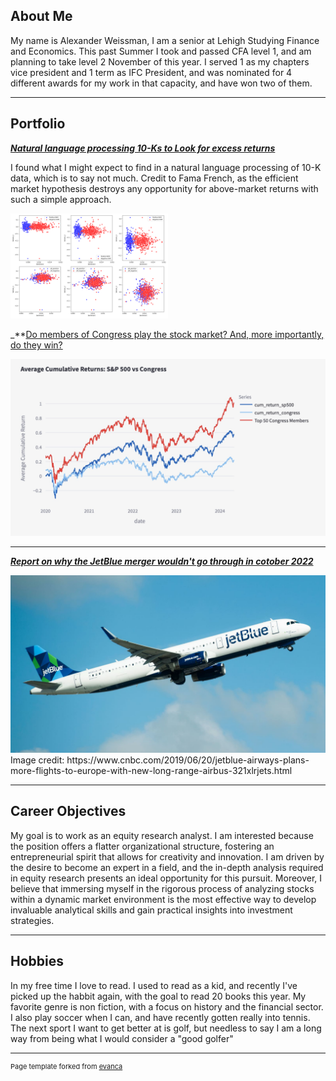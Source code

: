 ## About Me

My name is Alexander Weissman, I am a senior at Lehigh Studying Finance and Economics. This past Summer I took and passed CFA level 1, and am planning to take level 2 November of this year. I served 1 as my chapters vice president and 1 term as IFC President, and was nominated for 4 different awards for my work in that capacity, and have won two of them.



---

## Portfolio

<!-- You can link to other websites, PDFs in this repo, and other pages in this repo -->

_**[Natural language processing 10-Ks to Look for excess returns](Report.md)**_

I found what I might expect to find in a natural language processing of 10-K data, which is to say not much. Credit to Fama French, as the efficient market hypothesis destroys any opportunity for above-market returns with such a simple approach.

<img class="img-circle" src="output_22_0.png" width="50%">


_**[Do members of Congress play the stock market? And, more importantly, do they win?](https://adrianmross-congress-trades-dashboard-srcwelcome-jjluva.streamlit.app/Congress_v._Market)




<img src="images/cum.png?raw=true"/>

---

_**[Report on why the JetBlue merger wouldn't go through in cotober 2022](JBlue.md)**_

<img src="Plane.jpg?raw=true"/>
Image credit: https://www.cnbc.com/2019/06/20/jetblue-airways-plans-more-flights-to-europe-with-new-long-range-airbus-321xlrjets.html

---

## Career Objectives
My goal is to work as an equity research analyst. I am interested because the position offers a flatter organizational structure, fostering an entrepreneurial spirit that allows for creativity and innovation. I am driven by the desire to become an expert in a field, and the in-depth analysis required in equity research presents an ideal opportunity for this pursuit. Moreover, I believe that immersing myself in the rigorous process of analyzing stocks within a dynamic market environment is the most effective way to develop invaluable analytical skills and gain practical insights into investment strategies.

---

## Hobbies

In my free time I love to read. I used to read as a kid, and recently I've picked up the habbit again, with the goal to read 20 books this year. My favorite genre is non fiction, with a focus on history and the financial sector. I also play soccer when I can, and have recently gotten really into tennis. The next sport I want to get better at is golf, but needless to say I am a long way from being what I would consider a "good golfer"

---
<p style="font-size:11px">Page template forked from <a href="https://github.com/evanca/quick-portfolio">evanca</a></p>
<!-- Remove above link if you don't want to attibute -->
